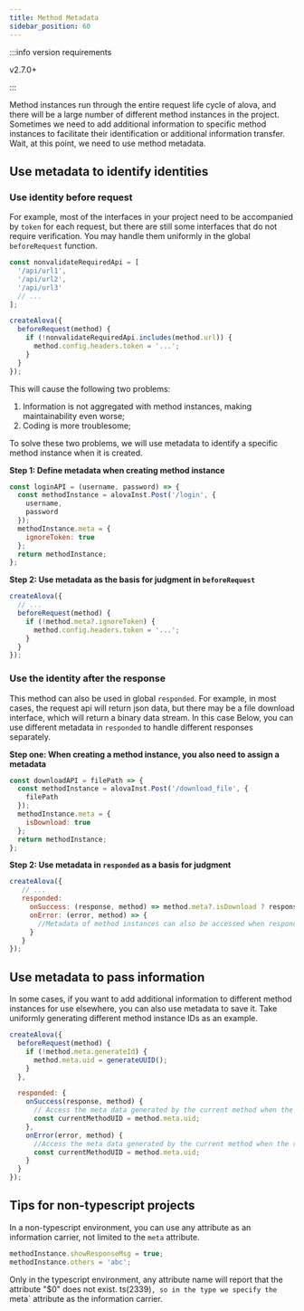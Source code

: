```yaml
---
title: Method Metadata
sidebar_position: 60
---
```


:::info version requirements

v2.7.0+

:::

Method instances run through the entire request life cycle of alova, and there will be a large number of different method instances in the project. Sometimes we need to add additional information to specific method instances to facilitate their identification or additional information transfer. Wait, at this point, we need to use method metadata.

## Use metadata to identify identities

### Use identity before request

For example, most of the interfaces in your project need to be accompanied by `token` for each request, but there are still some interfaces that do not require verification. You may handle them uniformly in the global `beforeRequest` function.

```javascript
const nonvalidateRequiredApi = [
  '/api/url1',
  '/api/url2',
  '/api/url3'
  // ...
];

createAlova({
  beforeRequest(method) {
    if (!nonvalidateRequiredApi.includes(method.url)) {
      method.config.headers.token = '...';
    }
  }
});
```

This will cause the following two problems:

1. Information is not aggregated with method instances, making maintainability even worse;
2. Coding is more troublesome;

To solve these two problems, we will use metadata to identify a specific method instance when it is created.

**Step 1: Define metadata when creating method instance**

```javascript
const loginAPI = (username, password) => {
  const methodInstance = alovaInst.Post('/login', {
    username,
    password
  });
  methodInstance.meta = {
    ignoreToken: true
  };
  return methodInstance;
};
```

**Step 2: Use metadata as the basis for judgment in `beforeRequest`**

```javascript
createAlova({
  // ...
  beforeRequest(method) {
    if (!method.meta?.ignoreToken) {
      method.config.headers.token = '...';
    }
  }
});
```

### Use the identity after the response

This method can also be used in global `responded`. For example, in most cases, the request api will return json data, but there may be a file download interface, which will return a binary data stream. In this case Below, you can use different metadata in `responded` to handle different responses separately.

**Step one: When creating a method instance, you also need to assign a metadata**

```javascript
const downloadAPI = filePath => {
  const methodInstance = alovaInst.Post('/download_file', {
    filePath
  });
  methodInstance.meta = {
    isDownload: true
  };
  return methodInstance;
};
```

**Step 2: Use metadata in `responded` as a basis for judgment**

```javascript
createAlova({
   // ...
   responded:
     onSuccess: (response, method) => method.meta?.isDownload ? response.blob() : response.json()
     onError: (error, method) => {
       //Metadata of method instances can also be accessed when responding to errors
     }
   }
});
```

## Use metadata to pass information

In some cases, if you want to add additional information to different method instances for use elsewhere, you can also use metadata to save it. Take uniformly generating different method instance IDs as an example.

```javascript
createAlova({
  beforeRequest(method) {
    if (!method.meta.generateId) {
      method.meta.uid = generateUUID();
    }
  },

  responded: {
    onSuccess(response, method) {
      // Access the meta data generated by the current method when the request is successful.
      const currentMethodUID = method.meta.uid;
    },
    onError(error, method) {
      //Access the meta data generated by the current method when the request fails.
      const currentMethodUID = method.meta.uid;
    }
  }
});
```

## Tips for non-typescript projects

In a non-typescript environment, you can use any attribute as an information carrier, not limited to the `meta` attribute.

```javascript
methodInstance.showResponseMsg = true;
methodInstance.others = 'abc';
```

Only in the typescript environment, any attribute name will report that the attribute "$0" does not exist. ts(2339)`, so in the type we specify the `meta` attribute as the information carrier.
